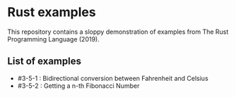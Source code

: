 # Rust examples

This repository contains a sloppy demonstration of examples from The Rust Programming Language (2019).

## List of examples

- #3-5-1 : Bidirectional conversion between Fahrenheit and Celsius
- #3-5-2 : Getting a n-th Fibonacci Number
